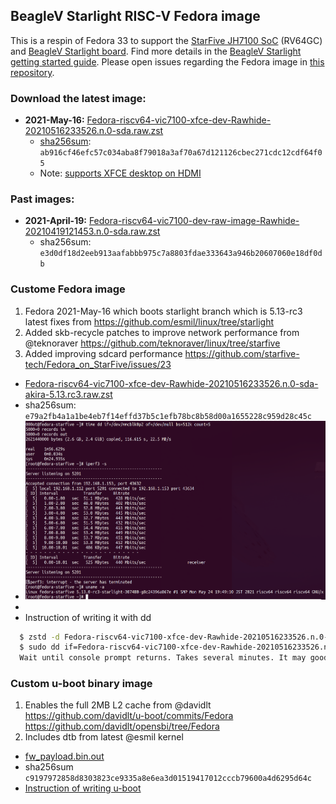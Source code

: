 ## BeagleV Starlight RISC-V Fedora image
This is a respin of Fedora 33 to support the [StarFive JH7100 SoC](https://github.com/starfive-tech/beaglev_doc/blob/main/JH7100%20Data%20Sheet%20V01.01.04-EN%20(4-21-2021).pdf) (RV64GC) and [BeagleV Starlight board](https://github.com/beagleboard/beaglev-starlight).  Find more details in the [BeagleV Starlight getting started guide](https://wiki.seeedstudio.com/BeagleV-Getting-Started/).  Please open issues regarding the Fedora image in [this repository](https://github.com/starfive-tech/beaglev_fedora/issues).

### Download the latest image: 
* **2021-May-16:** [Fedora-riscv64-vic7100-xfce-dev-Rawhide-20210516233526.n.0-sda.raw.zst](https://files.beagle.cc/file/beagleboard-public-2021/images/Fedora-riscv64-vic7100-xfce-dev-Rawhide-20210516233526.n.0-sda.raw.zst)
  * [sha256sum](https://files.beagle.cc/file/beagleboard-public-2021/images/Fedora-riscv64-vic7100-xfce-dev-Rawhide-20210516233526.n.0-sda.raw.zst.sha256sum): `ab916cf46efc57c034aba8f79018a3af70a67d121126cbec271cdc12cdf64f05`
  * Note: [supports XFCE desktop on HDMI](https://github.com/starfive-tech/Fedora_on_StarFive/issues/22#issuecomment-841719888)


### Past images:
* **2021-April-19:** [Fedora-riscv64-vic7100-dev-raw-image-Rawhide-20210419121453.n.0-sda.raw.zst](https://files.beagle.cc/file/beagleboard-public-2021/images/Fedora-riscv64-vic7100-dev-raw-image-Rawhide-20210419121453.n.0-sda.raw.zst)
  * sha256sum: `e3d0df18d2eeb913aafabbb975c7a8803fdae333643a946b20607060e18df0db`


### Custome Fedora image
  1. Fedora 2021-May-16 which boots starlight branch which is 5.13-rc3 latest fixes from https://github.com/esmil/linux/tree/starlight
  2. Added skb-recycle patches to improve network performance from @teknoraver https://github.com/teknoraver/linux/tree/starfive
  3. Added improving sdcard performance https://github.com/starfive-tech/Fedora_on_StarFive/issues/23
* [Fedora-riscv64-vic7100-xfce-dev-Rawhide-20210516233526.n.0-sda-akira-5.13.rc3.raw.zst](https://drive.google.com/file/d/12c22DfbE2NrDAAkTw0frMICxNFrTu3Y2/view?usp=sharing)
* sha256sum: `e79a2fb4a1a1be4eb7f14effd37b5c1efb78bc8b58d00a1655228c959d28c45c`
* ![](./img/fedora-5.13.0.rc3-8c2439.png)
*  
* Instruction of writing it with dd
```sh
  $ zstd -d Fedora-riscv64-vic7100-xfce-dev-Rawhide-20210516233526.n.0-sda*.zst
  $ sudo dd if=Fedora-riscv64-vic7100-xfce-dev-Rawhide-20210516233526.n.0-sda*.raw of=/dev/location_of_sd bs=4M conv=fsync
  Wait until console prompt returns. Takes several minutes. It may good to whach dd to finish with `sudo iotop`.
```

### Custom u-boot binary image
  1. Enables the full 2MB L2 cache from @davidlt https://github.com/davidlt/u-boot/commits/Fedora https://github.com/davidlt/opensbi/tree/Fedora
  2. Includes dtb from latest @esmil kernel
* [fw_payload.bin.out](https://drive.google.com/file/d/161dKga6DNR6Vnpn2nTBcpdgu00a9rJJm/view?usp=sharing)
* sha256sum `c9197972858d8303823ce9335a8e6ea3d01519417012cccb79600a4d6295d64c`
* [Instruction of writing u-boot](
https://wiki.seeedstudio.com/BeagleV-Make-File-System-Compile-uboot-Kernal/#flash-uboot)
